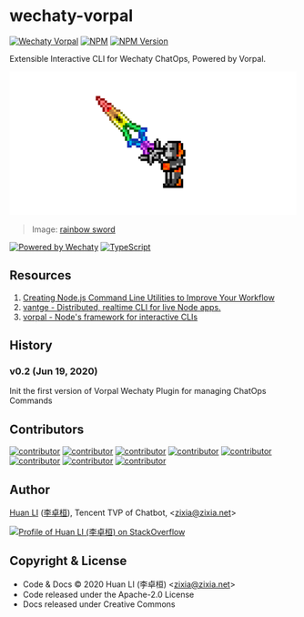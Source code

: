 # wechaty-vorpal

[![Wechaty Vorpal](https://img.shields.io/badge/Wechaty-Vorpal-brightgreen.svg)](https://github.com/wechaty/wechaty-vorpal)
[![NPM](https://github.com/wechaty/wechaty-vorpal/workflows/NPM/badge.svg)](https://github.com/wechaty/wechaty-vorpal/actions?query=workflow%3ANPM)
 [![NPM Version](https://img.shields.io/npm/v/wechaty-vorpal?color=brightgreen)](https://www.npmjs.com/package/wechaty-vorpal)

Extensible Interactive CLI for Wechaty ChatOps, Powered by Vorpal.

[![Wechaty Vorpal](docs/images/wechaty-vorpal.png)](https://github.com/wechaty/wechaty-vorpal)

> Image: [rainbow sword](http://pixelartmaker.com/art/3008b950f5ab168)

[![Powered by Wechaty](https://img.shields.io/badge/Powered%20By-Wechaty-brightgreen.svg)](https://github.com/Wechaty/wechaty)
[![TypeScript](https://img.shields.io/badge/%3C%2F%3E-TypeScript-blue.svg)](https://www.typescriptlang.org/)

## Resources

1. [Creating Node.js Command Line Utilities to Improve Your Workflow](https://www.telerik.com/blogs/creating-node-js-command-line-utilities-improve-workflow)
1. [vantge - Distributed, realtime CLI for live Node apps.](https://github.com/dthree/vantage)
1. [vorpal - Node's framework for interactive CLIs](https://github.com/dthree/vorpal)

## History

### v0.2 (Jun 19, 2020)

Init the first version of Vorpal Wechaty Plugin for managing ChatOps Commands

## Contributors

[![contributor](https://sourcerer.io/fame/huan/wechaty/wechaty-vorpal/images/0)](https://sourcerer.io/fame/huan/wechaty/wechaty-vorpal/links/0)
[![contributor](https://sourcerer.io/fame/huan/wechaty/wechaty-vorpal/images/1)](https://sourcerer.io/fame/huan/wechaty/wechaty-vorpal/links/1)
[![contributor](https://sourcerer.io/fame/huan/wechaty/wechaty-vorpal/images/2)](https://sourcerer.io/fame/huan/wechaty/wechaty-vorpal/links/2)
[![contributor](https://sourcerer.io/fame/huan/wechaty/wechaty-vorpal/images/3)](https://sourcerer.io/fame/huan/wechaty/wechaty-vorpal/links/3)
[![contributor](https://sourcerer.io/fame/huan/wechaty/wechaty-vorpal/images/4)](https://sourcerer.io/fame/huan/wechaty/wechaty-vorpal/links/4)
[![contributor](https://sourcerer.io/fame/huan/wechaty/wechaty-vorpal/images/5)](https://sourcerer.io/fame/huan/wechaty/wechaty-vorpal/links/5)
[![contributor](https://sourcerer.io/fame/huan/wechaty/wechaty-vorpal/images/6)](https://sourcerer.io/fame/huan/wechaty/wechaty-vorpal/links/6)
[![contributor](https://sourcerer.io/fame/huan/wechaty/wechaty-vorpal/images/7)](https://sourcerer.io/fame/huan/wechaty/wechaty-vorpal/links/7)

## Author

[Huan LI](https://github.com/huan) ([李卓桓](http://linkedin.com/in/zixia)), Tencent TVP of Chatbot, \<zixia@zixia.net\>

[![Profile of Huan LI (李卓桓) on StackOverflow](https://stackexchange.com/users/flair/265499.png)](https://stackexchange.com/users/265499)

## Copyright & License

- Code & Docs © 2020 Huan LI (李卓桓) \<zixia@zixia.net\>
- Code released under the Apache-2.0 License
- Docs released under Creative Commons
